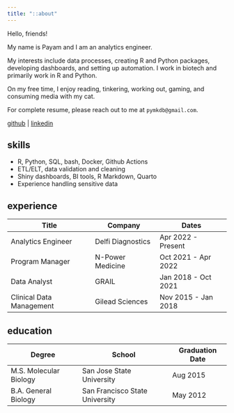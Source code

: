 ```yaml
---
title: "::about"
---
```


Hello, friends!

My name is Payam and I am an analytics engineer.

My interests include data processes, creating R and Python packages, developing dashboards, and setting up automation. I work in biotech and primarily work in R and Python.

On my free time, I enjoy reading, tinkering, working out, gaming, and consuming media with my cat.

For complete resume, please reach out to me at `pymkdb@gmail.com`.

[github](https://github.com/pymk) | [linkedin](https://linkedin.com/in/payamk/)

## skills

- R, Python, SQL, bash, Docker, Github Actions
- ETL/ELT, data validation and cleaning
- Shiny dashboards, BI tools, R Markdown, Quarto
- Experience handling sensitive data

## experience

| Title | Company | Dates |
| --- | --- | --- |
| Analytics Engineer | Delfi Diagnostics | Apr 2022 - Present |
| Program Manager | N-Power Medicine | Oct 2021 - Apr 2022 |
| Data Analyst | GRAIL | Jan 2018 - Oct 2021 |
| Clinical Data Management | Gilead Sciences | Nov 2015 - Jan 2018 |

## education

| Degree | School | Graduation Date |
| --- | --- | --- |
| M.S. Molecular Biology | San Jose State University | Aug 2015 |
| B.A. General Biology | San Francisco State University | May 2012 |
